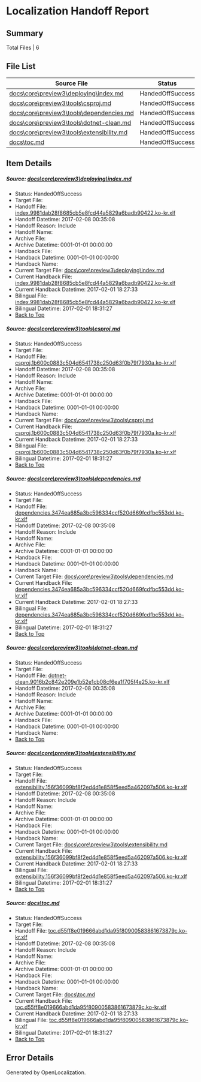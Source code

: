 # <a name='report-top'></a> Localization Handoff Report

## Summary
 Total Files | 6

## File List
 Source File | Status | Details 
 ----------- | ------ | ------- 
 [docs\core\preview3\deploying\index.md](https://github.com/dotnet/docs/blob/dd0178014749e66749e87e4c82c4979d1dd6ea1b/docs/core/preview3/deploying/index.md) | HandedOffSuccess | [Details](#0dff199f088d5d4276d3ce7671dcc338f0bd2af658)
 [docs\core\preview3\tools\csproj.md](https://github.com/dotnet/docs/blob/dd0178014749e66749e87e4c82c4979d1dd6ea1b/docs/core/preview3/tools/csproj.md) | HandedOffSuccess | [Details](#82d200fd44c6e5c1c756bf4aa1252e152de07f0059)
 [docs\core\preview3\tools\dependencies.md](https://github.com/dotnet/docs/blob/dd0178014749e66749e87e4c82c4979d1dd6ea1b/docs/core/preview3/tools/dependencies.md) | HandedOffSuccess | [Details](#c55c1b1249fc3e0d844dce82c520444944d8ceaa60)
 [docs\core\preview3\tools\dotnet-clean.md](https://github.com/dotnet/docs/blob/dd0178014749e66749e87e4c82c4979d1dd6ea1b/docs/core/preview3/tools/dotnet-clean.md) | HandedOffSuccess | [Details](#6b0f82e4413b55b934cdfc6fd82568e3a155df3062)
 [docs\core\preview3\tools\extensibility.md](https://github.com/dotnet/docs/blob/dd0178014749e66749e87e4c82c4979d1dd6ea1b/docs/core/preview3/tools/extensibility.md) | HandedOffSuccess | [Details](#e6f39f474fc743064390720c827cb5b0b903d77d76)
 [docs\toc.md](https://github.com/dotnet/docs/blob/dd0178014749e66749e87e4c82c4979d1dd6ea1b/docs/toc.md) | HandedOffSuccess | [Details](#dfd9bd2b6c148a5f9d4f776d1f76c76aa003bc4b3472)

## Item Details
##### <a name='0dff199f088d5d4276d3ce7671dcc338f0bd2af658'></a> Source: [docs\core\preview3\deploying\index.md](https://github.com/dotnet/docs/blob/dd0178014749e66749e87e4c82c4979d1dd6ea1b/docs/core/preview3/deploying/index.md)
* Status: HandedOffSuccess
* Target File: 
* Handoff File: [index.9981dab28f8685cb5e8fcd44a5829a6badb90422.ko-kr.xlf](https://github.com/dotnet/docs.handoff/blob/84f56d43a9a0ef75146641e131df8eaec12fc87e/ol-handoff/dotnet/docs.ko-kr/master/dotnet-core/index.9981dab28f8685cb5e8fcd44a5829a6badb90422.ko-kr.xlf)
* Handoff Datetime: 2017-02-08 00:35:08
* Handoff Reason: Include
* Handoff Name: 
* Archive File: 
* Archive Datetime: 0001-01-01 00:00:00
* Handback File: 
* Handback Datetime: 0001-01-01 00:00:00
* Handback Name: 
* Current Target File: [docs\core\preview3\deploying\index.md](https://github.com/dotnet/docs.ko-kr/blob/aed43687c60bd0754d79e5800bff0496f36b4be3/docs/core/preview3/deploying/index.md)
* Current Handback File: [index.9981dab28f8685cb5e8fcd44a5829a6badb90422.ko-kr.xlf](https://github.com/dotnet/docs.handback/blob/185559e3a04befa645e9d1e4fdea409c4bbbd9f6/ol-handback/dotnet/docs.ko-kr/master/dotnet-core/index.9981dab28f8685cb5e8fcd44a5829a6badb90422.ko-kr.xlf)
* Current Handback Datetime: 2017-02-01 18:27:33
* Bilingual File: [index.9981dab28f8685cb5e8fcd44a5829a6badb90422.ko-kr.xlf](https://github.com/dotnet/docs.handback/blob/185559e3a04befa645e9d1e4fdea409c4bbbd9f6/ol-handback/dotnet/docs.ko-kr/master/dotnet-core/index.9981dab28f8685cb5e8fcd44a5829a6badb90422.ko-kr.xlf)
* Bilingual Datetime: 2017-02-01 18:31:27
* [Back to Top](#report-top)

##### <a name='82d200fd44c6e5c1c756bf4aa1252e152de07f0059'></a> Source: [docs\core\preview3\tools\csproj.md](https://github.com/dotnet/docs/blob/dd0178014749e66749e87e4c82c4979d1dd6ea1b/docs/core/preview3/tools/csproj.md)
* Status: HandedOffSuccess
* Target File: 
* Handoff File: [csproj.1b600c0883c504d6541738c250d63f0b79f7930a.ko-kr.xlf](https://github.com/dotnet/docs.handoff/blob/84f56d43a9a0ef75146641e131df8eaec12fc87e/ol-handoff/dotnet/docs.ko-kr/master/dotnet-core/csproj.1b600c0883c504d6541738c250d63f0b79f7930a.ko-kr.xlf)
* Handoff Datetime: 2017-02-08 00:35:08
* Handoff Reason: Include
* Handoff Name: 
* Archive File: 
* Archive Datetime: 0001-01-01 00:00:00
* Handback File: 
* Handback Datetime: 0001-01-01 00:00:00
* Handback Name: 
* Current Target File: [docs\core\preview3\tools\csproj.md](https://github.com/dotnet/docs.ko-kr/blob/aed43687c60bd0754d79e5800bff0496f36b4be3/docs/core/preview3/tools/csproj.md)
* Current Handback File: [csproj.1b600c0883c504d6541738c250d63f0b79f7930a.ko-kr.xlf](https://github.com/dotnet/docs.handback/blob/185559e3a04befa645e9d1e4fdea409c4bbbd9f6/ol-handback/dotnet/docs.ko-kr/master/dotnet-core/csproj.1b600c0883c504d6541738c250d63f0b79f7930a.ko-kr.xlf)
* Current Handback Datetime: 2017-02-01 18:27:33
* Bilingual File: [csproj.1b600c0883c504d6541738c250d63f0b79f7930a.ko-kr.xlf](https://github.com/dotnet/docs.handback/blob/185559e3a04befa645e9d1e4fdea409c4bbbd9f6/ol-handback/dotnet/docs.ko-kr/master/dotnet-core/csproj.1b600c0883c504d6541738c250d63f0b79f7930a.ko-kr.xlf)
* Bilingual Datetime: 2017-02-01 18:31:27
* [Back to Top](#report-top)

##### <a name='c55c1b1249fc3e0d844dce82c520444944d8ceaa60'></a> Source: [docs\core\preview3\tools\dependencies.md](https://github.com/dotnet/docs/blob/dd0178014749e66749e87e4c82c4979d1dd6ea1b/docs/core/preview3/tools/dependencies.md)
* Status: HandedOffSuccess
* Target File: 
* Handoff File: [dependencies.3474ea685a3bc596334ccf520d669fcdfbc553dd.ko-kr.xlf](https://github.com/dotnet/docs.handoff/blob/84f56d43a9a0ef75146641e131df8eaec12fc87e/ol-handoff/dotnet/docs.ko-kr/master/dotnet-core/dependencies.3474ea685a3bc596334ccf520d669fcdfbc553dd.ko-kr.xlf)
* Handoff Datetime: 2017-02-08 00:35:08
* Handoff Reason: Include
* Handoff Name: 
* Archive File: 
* Archive Datetime: 0001-01-01 00:00:00
* Handback File: 
* Handback Datetime: 0001-01-01 00:00:00
* Handback Name: 
* Current Target File: [docs\core\preview3\tools\dependencies.md](https://github.com/dotnet/docs.ko-kr/blob/aed43687c60bd0754d79e5800bff0496f36b4be3/docs/core/preview3/tools/dependencies.md)
* Current Handback File: [dependencies.3474ea685a3bc596334ccf520d669fcdfbc553dd.ko-kr.xlf](https://github.com/dotnet/docs.handback/blob/185559e3a04befa645e9d1e4fdea409c4bbbd9f6/ol-handback/dotnet/docs.ko-kr/master/dotnet-core/dependencies.3474ea685a3bc596334ccf520d669fcdfbc553dd.ko-kr.xlf)
* Current Handback Datetime: 2017-02-01 18:27:33
* Bilingual File: [dependencies.3474ea685a3bc596334ccf520d669fcdfbc553dd.ko-kr.xlf](https://github.com/dotnet/docs.handback/blob/185559e3a04befa645e9d1e4fdea409c4bbbd9f6/ol-handback/dotnet/docs.ko-kr/master/dotnet-core/dependencies.3474ea685a3bc596334ccf520d669fcdfbc553dd.ko-kr.xlf)
* Bilingual Datetime: 2017-02-01 18:31:27
* [Back to Top](#report-top)

##### <a name='6b0f82e4413b55b934cdfc6fd82568e3a155df3062'></a> Source: [docs\core\preview3\tools\dotnet-clean.md](https://github.com/dotnet/docs/blob/dd0178014749e66749e87e4c82c4979d1dd6ea1b/docs/core/preview3/tools/dotnet-clean.md)
* Status: HandedOffSuccess
* Target File: 
* Handoff File: [dotnet-clean.9016b2c842e209e1b52e1cb08cf6ea1f705f4e25.ko-kr.xlf](https://github.com/dotnet/docs.handoff/blob/84f56d43a9a0ef75146641e131df8eaec12fc87e/ol-handoff/dotnet/docs.ko-kr/master/dotnet-core/dotnet-clean.9016b2c842e209e1b52e1cb08cf6ea1f705f4e25.ko-kr.xlf)
* Handoff Datetime: 2017-02-08 00:35:08
* Handoff Reason: Include
* Handoff Name: 
* Archive File: 
* Archive Datetime: 0001-01-01 00:00:00
* Handback File: 
* Handback Datetime: 0001-01-01 00:00:00
* Handback Name: 
* [Back to Top](#report-top)

##### <a name='e6f39f474fc743064390720c827cb5b0b903d77d76'></a> Source: [docs\core\preview3\tools\extensibility.md](https://github.com/dotnet/docs/blob/dd0178014749e66749e87e4c82c4979d1dd6ea1b/docs/core/preview3/tools/extensibility.md)
* Status: HandedOffSuccess
* Target File: 
* Handoff File: [extensibility.156f36099bf8f2ed4d1e858f5eed5a462097a506.ko-kr.xlf](https://github.com/dotnet/docs.handoff/blob/84f56d43a9a0ef75146641e131df8eaec12fc87e/ol-handoff/dotnet/docs.ko-kr/master/dotnet-core/extensibility.156f36099bf8f2ed4d1e858f5eed5a462097a506.ko-kr.xlf)
* Handoff Datetime: 2017-02-08 00:35:08
* Handoff Reason: Include
* Handoff Name: 
* Archive File: 
* Archive Datetime: 0001-01-01 00:00:00
* Handback File: 
* Handback Datetime: 0001-01-01 00:00:00
* Handback Name: 
* Current Target File: [docs\core\preview3\tools\extensibility.md](https://github.com/dotnet/docs.ko-kr/blob/aed43687c60bd0754d79e5800bff0496f36b4be3/docs/core/preview3/tools/extensibility.md)
* Current Handback File: [extensibility.156f36099bf8f2ed4d1e858f5eed5a462097a506.ko-kr.xlf](https://github.com/dotnet/docs.handback/blob/185559e3a04befa645e9d1e4fdea409c4bbbd9f6/ol-handback/dotnet/docs.ko-kr/master/dotnet-core/extensibility.156f36099bf8f2ed4d1e858f5eed5a462097a506.ko-kr.xlf)
* Current Handback Datetime: 2017-02-01 18:27:33
* Bilingual File: [extensibility.156f36099bf8f2ed4d1e858f5eed5a462097a506.ko-kr.xlf](https://github.com/dotnet/docs.handback/blob/185559e3a04befa645e9d1e4fdea409c4bbbd9f6/ol-handback/dotnet/docs.ko-kr/master/dotnet-core/extensibility.156f36099bf8f2ed4d1e858f5eed5a462097a506.ko-kr.xlf)
* Bilingual Datetime: 2017-02-01 18:31:27
* [Back to Top](#report-top)

##### <a name='dfd9bd2b6c148a5f9d4f776d1f76c76aa003bc4b3472'></a> Source: [docs\toc.md](https://github.com/dotnet/docs/blob/dd0178014749e66749e87e4c82c4979d1dd6ea1b/docs/toc.md)
* Status: HandedOffSuccess
* Target File: 
* Handoff File: [toc.d55ff8e019666abd1da95f80900583861673879c.ko-kr.xlf](https://github.com/dotnet/docs.handoff/blob/84f56d43a9a0ef75146641e131df8eaec12fc87e/ol-handoff/dotnet/docs.ko-kr/master/dotnet-core/toc.d55ff8e019666abd1da95f80900583861673879c.ko-kr.xlf)
* Handoff Datetime: 2017-02-08 00:35:08
* Handoff Reason: Include
* Handoff Name: 
* Archive File: 
* Archive Datetime: 0001-01-01 00:00:00
* Handback File: 
* Handback Datetime: 0001-01-01 00:00:00
* Handback Name: 
* Current Target File: [docs\toc.md](https://github.com/dotnet/docs.ko-kr/blob/aed43687c60bd0754d79e5800bff0496f36b4be3/docs/toc.md)
* Current Handback File: [toc.d55ff8e019666abd1da95f80900583861673879c.ko-kr.xlf](https://github.com/dotnet/docs.handback/blob/185559e3a04befa645e9d1e4fdea409c4bbbd9f6/ol-handback/dotnet/docs.ko-kr/master/dotnet-core/toc.d55ff8e019666abd1da95f80900583861673879c.ko-kr.xlf)
* Current Handback Datetime: 2017-02-01 18:27:33
* Bilingual File: [toc.d55ff8e019666abd1da95f80900583861673879c.ko-kr.xlf](https://github.com/dotnet/docs.handback/blob/185559e3a04befa645e9d1e4fdea409c4bbbd9f6/ol-handback/dotnet/docs.ko-kr/master/dotnet-core/toc.d55ff8e019666abd1da95f80900583861673879c.ko-kr.xlf)
* Bilingual Datetime: 2017-02-01 18:31:27
* [Back to Top](#report-top)


## Error Details

Generated by OpenLocalization.
